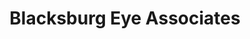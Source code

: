 ---
title: "Blacksburg Eye Associates"
url: /blacksburg/blacksburg-eye-associates/
shop: optician
---